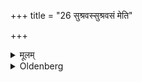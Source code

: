 +++
title = "26 सुश्रवस्सुश्रवसं मेति"

+++

<details><summary>मूलम्</summary>

सुश्रवस्सुश्रवसं मेति २६
</details>

<details><summary>Oldenberg</summary>

26. Let him put a piece of wood (on the fire) with (the verse), 'To Agni a piece of wood' (l.l. 32).
</details>
